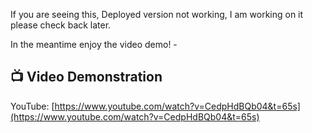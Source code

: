 If you are seeing this, Deployed version not working, I am working on it please check back later.

In the meantime enjoy the video demo! -
## 📺 Video Demonstration

YouTube: [https://www.youtube.com/watch?v=CedpHdBQb04&t=65s](https://www.youtube.com/watch?v=CedpHdBQb04&t=65s)

